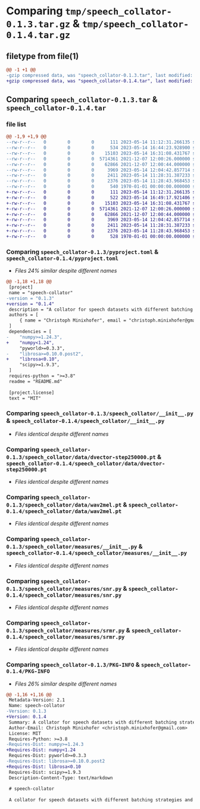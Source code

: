 # Comparing `tmp/speech_collator-0.1.3.tar.gz` & `tmp/speech_collator-0.1.4.tar.gz`

## filetype from file(1)

```diff
@@ -1 +1 @@
-gzip compressed data, was "speech_collator-0.1.3.tar", last modified: Sun May 14 16:44:23 2023, max compression
+gzip compressed data, was "speech_collator-0.1.4.tar", last modified: Sun May 14 16:49:17 2023, max compression
```

## Comparing `speech_collator-0.1.3.tar` & `speech_collator-0.1.4.tar`

### file list

```diff
@@ -1,9 +1,9 @@
--rw-r--r--   0        0        0      111 2023-05-14 11:12:31.266135 speech_collator-0.1.3/README.md
--rw-r--r--   0        0        0      534 2023-05-14 16:44:23.928900 speech_collator-0.1.3/pyproject.toml
--rw-r--r--   0        0        0    15103 2023-05-14 16:31:08.431767 speech_collator-0.1.3/speech_collator/__init__.py
--rw-r--r--   0        0        0  5714361 2021-12-07 12:00:26.000000 speech_collator-0.1.3/speech_collator/data/dvector-step250000.pt
--rw-r--r--   0        0        0    62866 2021-12-07 12:00:44.000000 speech_collator-0.1.3/speech_collator/data/wav2mel.pt
--rw-r--r--   0        0        0     3969 2023-05-14 12:04:42.857714 speech_collator-0.1.3/speech_collator/measures/__init__.py
--rw-r--r--   0        0        0     2411 2023-05-14 11:28:31.387233 speech_collator-0.1.3/speech_collator/measures/snr.py
--rw-r--r--   0        0        0     2376 2023-05-14 11:28:43.968453 speech_collator-0.1.3/speech_collator/measures/srmr.py
--rw-r--r--   0        0        0      540 1970-01-01 00:00:00.000000 speech_collator-0.1.3/PKG-INFO
+-rw-r--r--   0        0        0      111 2023-05-14 11:12:31.266135 speech_collator-0.1.4/README.md
+-rw-r--r--   0        0        0      522 2023-05-14 16:49:17.921406 speech_collator-0.1.4/pyproject.toml
+-rw-r--r--   0        0        0    15103 2023-05-14 16:31:08.431767 speech_collator-0.1.4/speech_collator/__init__.py
+-rw-r--r--   0        0        0  5714361 2021-12-07 12:00:26.000000 speech_collator-0.1.4/speech_collator/data/dvector-step250000.pt
+-rw-r--r--   0        0        0    62866 2021-12-07 12:00:44.000000 speech_collator-0.1.4/speech_collator/data/wav2mel.pt
+-rw-r--r--   0        0        0     3969 2023-05-14 12:04:42.857714 speech_collator-0.1.4/speech_collator/measures/__init__.py
+-rw-r--r--   0        0        0     2411 2023-05-14 11:28:31.387233 speech_collator-0.1.4/speech_collator/measures/snr.py
+-rw-r--r--   0        0        0     2376 2023-05-14 11:28:43.968453 speech_collator-0.1.4/speech_collator/measures/srmr.py
+-rw-r--r--   0        0        0      528 1970-01-01 00:00:00.000000 speech_collator-0.1.4/PKG-INFO
```

### Comparing `speech_collator-0.1.3/pyproject.toml` & `speech_collator-0.1.4/pyproject.toml`

 * *Files 24% similar despite different names*

```diff
@@ -1,18 +1,18 @@
 [project]
 name = "speech-collator"
-version = "0.1.3"
+version = "0.1.4"
 description = "A collator for speech datasets with different batching strategies and attribute extraction."
 authors = [
     { name = "Christoph Minixhofer", email = "christoph.minixhofer@gmail.com" },
 ]
 dependencies = [
-    "numpy>=1.24.3",
+    "numpy<1.24",
     "pyworld>=0.3.3",
-    "librosa>=0.10.0.post2",
+    "librosa<0.10",
     "scipy>=1.9.3",
 ]
 requires-python = ">=3.8"
 readme = "README.md"
 
 [project.license]
 text = "MIT"
```

### Comparing `speech_collator-0.1.3/speech_collator/__init__.py` & `speech_collator-0.1.4/speech_collator/__init__.py`

 * *Files identical despite different names*

### Comparing `speech_collator-0.1.3/speech_collator/data/dvector-step250000.pt` & `speech_collator-0.1.4/speech_collator/data/dvector-step250000.pt`

 * *Files identical despite different names*

### Comparing `speech_collator-0.1.3/speech_collator/data/wav2mel.pt` & `speech_collator-0.1.4/speech_collator/data/wav2mel.pt`

 * *Files identical despite different names*

### Comparing `speech_collator-0.1.3/speech_collator/measures/__init__.py` & `speech_collator-0.1.4/speech_collator/measures/__init__.py`

 * *Files identical despite different names*

### Comparing `speech_collator-0.1.3/speech_collator/measures/snr.py` & `speech_collator-0.1.4/speech_collator/measures/snr.py`

 * *Files identical despite different names*

### Comparing `speech_collator-0.1.3/speech_collator/measures/srmr.py` & `speech_collator-0.1.4/speech_collator/measures/srmr.py`

 * *Files identical despite different names*

### Comparing `speech_collator-0.1.3/PKG-INFO` & `speech_collator-0.1.4/PKG-INFO`

 * *Files 26% similar despite different names*

```diff
@@ -1,16 +1,16 @@
 Metadata-Version: 2.1
 Name: speech-collator
-Version: 0.1.3
+Version: 0.1.4
 Summary: A collator for speech datasets with different batching strategies and attribute extraction.
 Author-Email: Christoph Minixhofer <christoph.minixhofer@gmail.com>
 License: MIT
 Requires-Python: >=3.8
-Requires-Dist: numpy>=1.24.3
+Requires-Dist: numpy<1.24
 Requires-Dist: pyworld>=0.3.3
-Requires-Dist: librosa>=0.10.0.post2
+Requires-Dist: librosa<0.10
 Requires-Dist: scipy>=1.9.3
 Description-Content-Type: text/markdown
 
 # speech-collator
 
 A collator for speech datasets with different batching strategies and attribute extraction.
```


